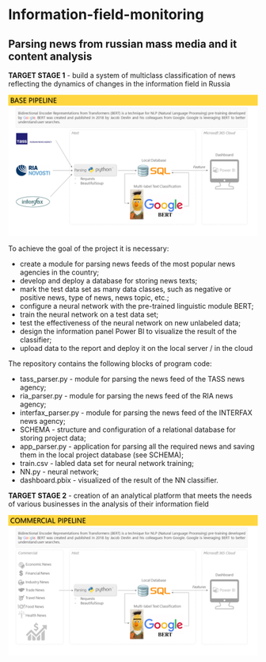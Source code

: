 # Information-field-monitoring
## Parsing news from russian mass media and it content analysis

<b>TARGET STAGE 1</b> - build a system of multiclass classification of news reflecting the dynamics of changes in the information field in Russia

![PIPELINE_1](REP_base_pipeline_news.png)

To achieve the goal of the project it is necessary:
- create a module for parsing news feeds of the most popular news agencies in the country;
- develop and deploy a database for storing news texts;
- mark the test data set as many data classes, such as negative or positive news, type of news, news topic, etc.;
- configure a neural network with the pre-trained linguistic module BERT;
- train the neural network on a test data set;
- test the effectiveness of the neural network on new unlabeled data;
- design the information panel Power BI to visualize the result of the classifier;
- upload data to the report and deploy it on the local server / in the cloud

The repository contains the following blocks of program code:
- tass_parser.py - module for parsing the news feed of the TASS news agency;
- ria_parser.py - module for parsing the news feed of the RIA news agency;
- interfax_parser.py - module for parsing the news feed of the INTERFAX news agency;
- SCHEMA - structure and configuration of a relational database for storing project data;
- app_parser.py - application for parsing all the required news and saving them in the local project database (see SCHEMA);
- train.csv - labled data set for neural network training;
- NN.py - neural network;
- dashboard.pbix - visualized of the result of the NN classifier.

<b>TARGET STAGE 2</b> - creation of an analytical platform that meets the needs of various businesses in the analysis of their information field

![PIPELINE_2](REP_commercial_pipeline.png)
